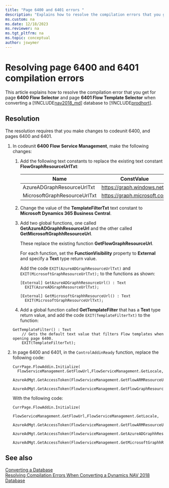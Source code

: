 ```yaml
---
title: "Page 6400 and 6401 errors "
description: "Explains how to resolve the compilation errors that you get forPage 6400 and 6401 when converting a database from Dynamics NAV to Business Central."
ms.custom: na
ms.date: 12/18/2023
ms.reviewer: na
ms.tgt_pltfrm: na
ms.topic: conceptual
author: jswymer
---
```

# Resolving page 6400 and 6401 compilation errors 
This article explains how to resolve the compilation error that you get for page **6400 Flow Selector** and page **6401 Flow Template Selector** when converting a [!INCLUDE[nav2018_md](../developer/includes/nav2018_md.md)] database to  [!INCLUDE[prodhort](../developer/includes/prod_short.md)].

## Resolution

The resolution requires that you make changes to codeunit 6400, and pages 6400 and 6401.

1. In codeunit **6400 Flow Service Management**, make the following changes:

   
   1. Add the following text constants to replace the existing text constant **FlowGraphResourceUrlTxt**:
    
      |Name|ConstValue|
      |----|----------|
      |AzureADGraphResourceUrlTxt|https://graph.windows.net|
      |MicrosoftGraphResourceUrlTxt|https://graph.microsoft.com| 	

   2. Change the value of the **TemplateFilterTxt** text constant to **Microsoft Dynamics 365 Business Central**. 

   3. Add two global functions, one called **GetAzureADGraphhResourceUrl** and the other called **GetMicrosoftGraphhResourceUrl**. 
   
      These replace the existing function **GetFlowGraphResourceUrl**.
    
      For each function, set the **FunctionVisibility** property to **External** and specify a **Text** type return value. 
          
      Add the code `EXIT(AzureADGraphResourceUrlTxt)` and `EXIT(MicrosoftGraphResourceUrlTxt);` to the functions as shown:

      ```
      [External] GetAzureADGraphhResourceUrl() : Text
        EXIT(AzureADGraphResourceUrlTxt);
  
      [External] GetMicrosoftGraphhResourceUrl() : Text
        EXIT(MicrosoftGraphResourceUrlTxt);
      ```
    4. Add a global function called **GetTemplateFilter** that has a **Text** type return value, and add the code `EXIT(TemplateFilterTxt)` to the function:

      ```
      GetTemplateFilter() : Text
          // Gets the default text value that filters Flow templates when opening page 6400.
          EXIT(TemplateFilterTxt);
      ```
2. In page 6400 and 6401, in the `ControlAddinReady` function, replace the following code:

    ``` 
    CurrPage.FlowAddin.Initialize(
      FlowServiceManagement.GetFlowUrl,FlowServiceManagement.GetLocale,
      AzureAdMgt.GetAccessToken(FlowServiceManagement.GetFlowARMResourceUrl,FlowServiceManagement.GetFlowResourceName,FALSE),
      AzureAdMgt.GetAccessToken(FlowServiceManagement.GetFlowGraphResourceUrl,FlowServiceManagement.GetFlowResourceName,FALSE));
    ```
    
    With the following code:
    
    ```
    CurrPage.FlowAddin.Initialize(
            FlowServiceManagement.GetFlowUrl,FlowServiceManagement.GetLocale,
            AzureAdMgt.GetAccessToken(FlowServiceManagement.GetFlowARMResourceUrl,FlowServiceManagement.GetFlowResourceName,FALSE),
            AzureAdMgt.GetAccessToken(FlowServiceManagement.GetAzureADGraphhResourceUrl,FlowServiceManagement.GetFlowResourceName,FALSE),
            AzureAdMgt.GetAccessToken(FlowServiceManagement.GetMicrosoftGraphhResourceUrl,FlowServiceManagement.GetFlowResourceName,FALSE));
    ```
    


## See also  
 [Converting a Database](Converting-a-Database.md)  
 [Resolving Compilation Errors When Converting a Dynamics NAV 2018 Database](Resolve-Compile-Errors-When-Converting-Dynamics-NAV-2018-Database.md)  
